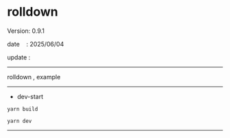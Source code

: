 ﻿# rolldown

 Version: 0.9.1

 date    : 2025/06/04  

 update :

***

rolldown , example

***

* dev-start
```
yarn build

yarn dev
```
***
